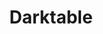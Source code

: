 ---
blog: https://darktable.org/blog/%27%3Eblog%3C/a%3E%3C/li%3E
facebook: http://facebook.com/darktable
git: https://github.com/darktable-org/darktable
logohandle: darktable
sort: darktable
title: Darktable
website: https://www.darktable.org/
---